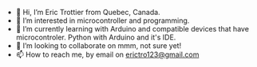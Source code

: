 - 👋 Hi, I’m Eric Trottier from Quebec, Canada.
- 👀 I’m interested in microcontroller and programming.
- 🌱 I’m currently learning with Arduino and compatible devices that have microcontroler. Python with Arduino and it's IDE.
- 💞️ I’m looking to collaborate on mmm, not sure yet!
- 📫 How to reach me, by email on erictro123@gmail.com

<!---
eric-perso-pie/eric-perso-pie is a ✨ special ✨ repository because its `README.md` (this file) appears on your GitHub profile.
You can click the Preview link to take a look at your changes.
--->
